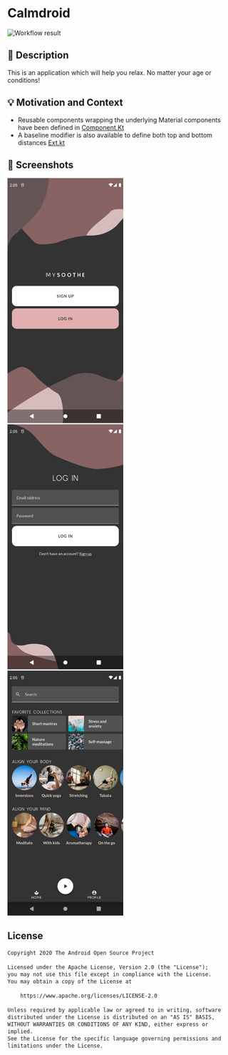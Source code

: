 # Calmdroid

<!--- Replace <OWNER> with your Github Username and <REPOSITORY> with the name of your repository. -->
<!--- You can find both of these in the url bar when you open your repository in github. -->
![Workflow result](https://github.com/patxibocos/android-dev-challenge-compose-week-3/workflows/Check/badge.svg)

## :scroll: Description

This is an application which will help you relax. No matter your age or conditions!

## :bulb: Motivation and Context

- Reusable components wrapping the underlying Material components have been defined
  in [Component.Kt](https://github.com/patxibocos/android-dev-challenge-compose-week-3/blob/main/app/src/main/java/com/example/androiddevchallenge/ui/component/Component.kt)
- A baseline modifier is also available to define both top and bottom
  distances [Ext.kt](https://github.com/patxibocos/android-dev-challenge-compose-week-3/blob/main/app/src/main/java/com/example/androiddevchallenge/ui/ext/Ext.kt)

## :camera_flash: Screenshots

<!-- You can add more screenshots here if you like -->
<img src="/results/screenshot_1.png" width="260">
&emsp;<img src="/results/screenshot_2.png" width="260">
&emsp;<img src="/results/screenshot_3.png" width="260">

## License

```
Copyright 2020 The Android Open Source Project

Licensed under the Apache License, Version 2.0 (the "License");
you may not use this file except in compliance with the License.
You may obtain a copy of the License at

    https://www.apache.org/licenses/LICENSE-2.0

Unless required by applicable law or agreed to in writing, software
distributed under the License is distributed on an "AS IS" BASIS,
WITHOUT WARRANTIES OR CONDITIONS OF ANY KIND, either express or implied.
See the License for the specific language governing permissions and
limitations under the License.
```